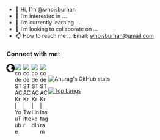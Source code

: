 - 👋 Hi, I’m @whoisburhan
- 👀 I’m interested in ...
- 🌱 I’m currently learning ...
- 💞️ I’m looking to collaborate on ...
- 📫 How to reach me ... Email: whoisburhan@gmail.com

### Connect with me:

[<img align="left" alt="codeSTACKr.com" width="22px" src="https://raw.githubusercontent.com/iconic/open-iconic/master/svg/globe.svg" />][website]
[<img align="left" alt="codeSTACKr | YouTube" width="22px" src="https://cdn.jsdelivr.net/npm/simple-icons@v3/icons/youtube.svg" />][youtube]
[<img align="left" alt="codeSTACKr | Twitter" width="22px" src="https://cdn.jsdelivr.net/npm/simple-icons@v3/icons/twitter.svg" />][twitter]
[<img align="left" alt="codeSTACKr | LinkedIn" width="22px" src="https://cdn.jsdelivr.net/npm/simple-icons@v3/icons/linkedin.svg" />][linkedin]
[<img align="left" alt="codeSTACKr | Instagram" width="22px" src="https://cdn.jsdelivr.net/npm/simple-icons@v3/icons/instagram.svg" />][instagram]

<br />



![Anurag's GitHub stats](https://github-readme-stats.vercel.app/api?username=whoisburhan&show_icons=true&theme=radical&count_private=true&hide=stars,prs,issues,contribs)

[![Top Langs](https://github-readme-stats.vercel.app/api/top-langs/?username=whoisburhan&theme=radical)](https://github.com/anuraghazra/github-readme-stats)

<!---
whoisburhan/whoisburhan is a ✨ special ✨ repository because its `README.md` (this file) appears on your GitHub profile.
You can click the Preview link to take a look at your changes.
--->

[website]: https://gameseekers.itch.io/
[twitter]: https://twitter.com/whoisburhan
[youtube]: https://www.youtube.com/channel/UC1sdbmziSR3Abluba5bfQww
[instagram]: https://instagram.com/whoisburhan
[linkedin]: https://www.linkedin.com/in/burhan-uddin-258420148/
